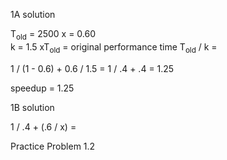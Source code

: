 1A solution  

T<sub>old</sub> = 2500
x = 0.60  
k = 1.5
xT<sub>old</sub> = original performance time
T<sub>old</sub> / k =   

1 / (1 - 0.6) + 0.6 / 1.5 = 1 / .4 + .4 = 1.25  

speedup = 1.25

1B solution

1 / .4 + (.6 / x) = 

Practice Problem 1.2  

